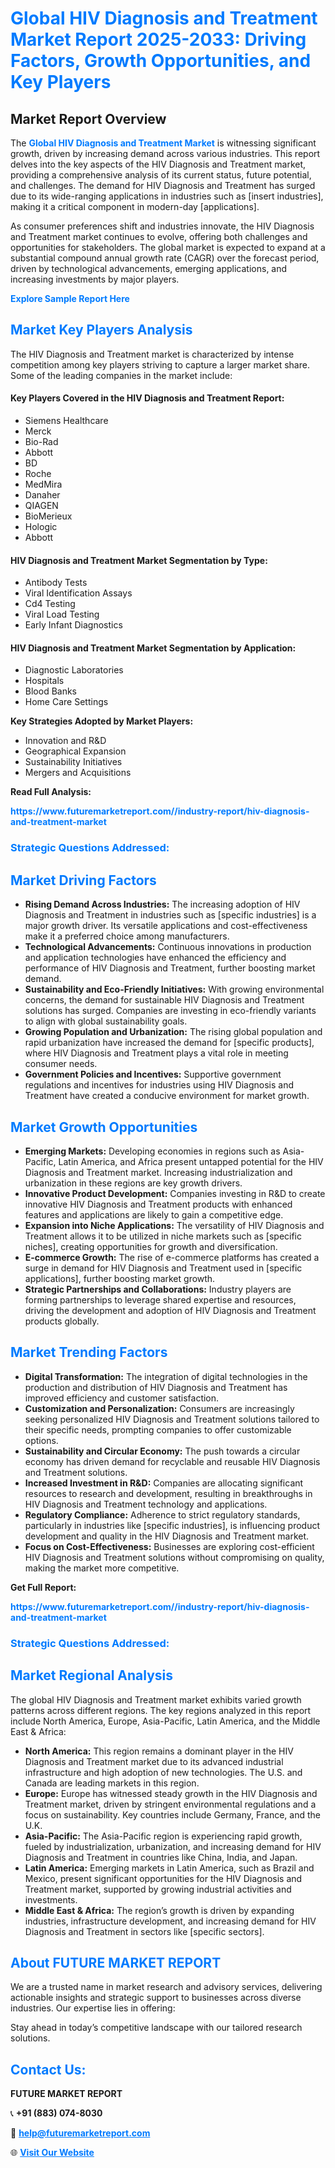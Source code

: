 <h1 style="color: #007BFF;">Global HIV Diagnosis and Treatment Market Report 2025-2033: Driving Factors, Growth Opportunities, and Key Players</h1>

<section id="overview">
<h2>Market Report Overview</h2>
<p>The <a href="https://www.futuremarketreport.com//industry-report/hiv-diagnosis-and-treatment-market" style="color: #007BFF; text-decoration: none;"><strong>Global HIV Diagnosis and Treatment Market</strong></a> is witnessing significant growth, driven by increasing demand across various industries. This report delves into the key aspects of the HIV Diagnosis and Treatment market, providing a comprehensive analysis of its current status, future potential, and challenges. The demand for HIV Diagnosis and Treatment has surged due to its wide-ranging applications in industries such as [insert industries], making it a critical component in modern-day [applications].</p>
<p>As consumer preferences shift and industries innovate, the HIV Diagnosis and Treatment market continues to evolve, offering both challenges and opportunities for stakeholders. The global market is expected to expand at a substantial compound annual growth rate (CAGR) over the forecast period, driven by technological advancements, emerging applications, and increasing investments by major players.</p>
</section>

<section id="overview">
<p><a href="https://www.futuremarketreport.com//request-sample/reportId=82728" style="color: #007BFF; text-decoration: none;"><strong>Explore Sample Report Here</strong></a></p>
</section>

<section id="key-players">
<h2 style="color: #007BFF;">Market Key Players Analysis</h2>
<p>The HIV Diagnosis and Treatment market is characterized by intense competition among key players striving to capture a larger market share. Some of the leading companies in the market include:</p>
<h4>Key Players Covered in the HIV Diagnosis and Treatment Report:</h4>
<ul><li>Siemens Healthcare</li><li>Merck</li><li>Bio-Rad</li><li>Abbott</li><li>BD</li><li>Roche</li><li>MedMira</li><li>Danaher</li><li>QIAGEN</li><li>BioMerieux</li><li>Hologic</li><li>Abbott</li></ul>
<h4>HIV Diagnosis and Treatment Market Segmentation by Type:</h4>
<ul><li>Antibody Tests</li><li>Viral Identification Assays</li><li>Cd4 Testing</li><li>Viral Load Testing</li><li>Early Infant Diagnostics</li></ul>

<h4>HIV Diagnosis and Treatment Market Segmentation by Application:</h4>
<ul><li>Diagnostic Laboratories</li><li>Hospitals</li><li>Blood Banks</li><li>Home Care Settings</li></ul>
<p><strong>Key Strategies Adopted by Market Players:</strong></p>
<ul>
<li>Innovation and R&D</li>
<li>Geographical Expansion</li>
<li>Sustainability Initiatives</li>
<li>Mergers and Acquisitions</li>
</ul>
</section>

<section>
<p><strong>Read Full Analysis: </strong></p><a href="https://www.futuremarketreport.com//industry-report/hiv-diagnosis-and-treatment-market" style="color: #007BFF; text-decoration: none;"><strong>https://www.futuremarketreport.com//industry-report/hiv-diagnosis-and-treatment-market</strong></a>
<h3 style="color: #007BFF;">Strategic Questions Addressed:</h3>
</section>

<section id="driving-factors">
<h2 style="color: #007BFF;">Market Driving Factors</h2>
<ul>
<li><strong>Rising Demand Across Industries:</strong> The increasing adoption of HIV Diagnosis and Treatment in industries such as [specific industries] is a major growth driver. Its versatile applications and cost-effectiveness make it a preferred choice among manufacturers.</li>
<li><strong>Technological Advancements:</strong> Continuous innovations in production and application technologies have enhanced the efficiency and performance of HIV Diagnosis and Treatment, further boosting market demand.</li>
<li><strong>Sustainability and Eco-Friendly Initiatives:</strong> With growing environmental concerns, the demand for sustainable HIV Diagnosis and Treatment solutions has surged. Companies are investing in eco-friendly variants to align with global sustainability goals.</li>
<li><strong>Growing Population and Urbanization:</strong> The rising global population and rapid urbanization have increased the demand for [specific products], where HIV Diagnosis and Treatment plays a vital role in meeting consumer needs.</li>
<li><strong>Government Policies and Incentives:</strong> Supportive government regulations and incentives for industries using HIV Diagnosis and Treatment have created a conducive environment for market growth.</li>
</ul>
</section>

<section id="growth-opportunities">
<h2 style="color: #007BFF;">Market Growth Opportunities</h2>
<ul>
<li><strong>Emerging Markets:</strong> Developing economies in regions such as Asia-Pacific, Latin America, and Africa present untapped potential for the HIV Diagnosis and Treatment market. Increasing industrialization and urbanization in these regions are key growth drivers.</li>
<li><strong>Innovative Product Development:</strong> Companies investing in R&D to create innovative HIV Diagnosis and Treatment products with enhanced features and applications are likely to gain a competitive edge.</li>
<li><strong>Expansion into Niche Applications:</strong> The versatility of HIV Diagnosis and Treatment allows it to be utilized in niche markets such as [specific niches], creating opportunities for growth and diversification.</li>
<li><strong>E-commerce Growth:</strong> The rise of e-commerce platforms has created a surge in demand for HIV Diagnosis and Treatment used in [specific applications], further boosting market growth.</li>
<li><strong>Strategic Partnerships and Collaborations:</strong> Industry players are forming partnerships to leverage shared expertise and resources, driving the development and adoption of HIV Diagnosis and Treatment products globally.</li>
</ul>
</section>

<section id="trending-factors">
<h2 style="color: #007BFF;">Market Trending Factors</h2>
<ul>
<li><strong>Digital Transformation:</strong> The integration of digital technologies in the production and distribution of HIV Diagnosis and Treatment has improved efficiency and customer satisfaction.</li>
<li><strong>Customization and Personalization:</strong> Consumers are increasingly seeking personalized HIV Diagnosis and Treatment solutions tailored to their specific needs, prompting companies to offer customizable options.</li>
<li><strong>Sustainability and Circular Economy:</strong> The push towards a circular economy has driven demand for recyclable and reusable HIV Diagnosis and Treatment solutions.</li>
<li><strong>Increased Investment in R&D:</strong> Companies are allocating significant resources to research and development, resulting in breakthroughs in HIV Diagnosis and Treatment technology and applications.</li>
<li><strong>Regulatory Compliance:</strong> Adherence to strict regulatory standards, particularly in industries like [specific industries], is influencing product development and quality in the HIV Diagnosis and Treatment market.</li>
<li><strong>Focus on Cost-Effectiveness:</strong> Businesses are exploring cost-efficient HIV Diagnosis and Treatment solutions without compromising on quality, making the market more competitive.</li>
</ul>
</section>

<section>
<p><strong>Get Full Report: </strong></p><a href="https://www.futuremarketreport.com//industry-report/hiv-diagnosis-and-treatment-market" style="color: #007BFF; text-decoration: none;"><strong>https://www.futuremarketreport.com//industry-report/hiv-diagnosis-and-treatment-market</strong></a>
<h3 style="color: #007BFF;">Strategic Questions Addressed:</h3>
</section>


<section id="regional-analysis">
<h2 style="color: #007BFF;">Market Regional Analysis</h2>
<p>The global HIV Diagnosis and Treatment market exhibits varied growth patterns across different regions. The key regions analyzed in this report include North America, Europe, Asia-Pacific, Latin America, and the Middle East & Africa:</p>
<ul>
<li><strong>North America:</strong> This region remains a dominant player in the HIV Diagnosis and Treatment market due to its advanced industrial infrastructure and high adoption of new technologies. The U.S. and Canada are leading markets in this region.</li>
<li><strong>Europe:</strong> Europe has witnessed steady growth in the HIV Diagnosis and Treatment market, driven by stringent environmental regulations and a focus on sustainability. Key countries include Germany, France, and the U.K.</li>
<li><strong>Asia-Pacific:</strong> The Asia-Pacific region is experiencing rapid growth, fueled by industrialization, urbanization, and increasing demand for HIV Diagnosis and Treatment in countries like China, India, and Japan.</li>
<li><strong>Latin America:</strong> Emerging markets in Latin America, such as Brazil and Mexico, present significant opportunities for the HIV Diagnosis and Treatment market, supported by growing industrial activities and investments.</li>
<li><strong>Middle East & Africa:</strong> The region’s growth is driven by expanding industries, infrastructure development, and increasing demand for HIV Diagnosis and Treatment in sectors like [specific sectors].</li>
</ul>
</section>

<footer>
<h2 style="color: #007BFF;">About FUTURE MARKET REPORT</h2>
<p>We are a trusted name in market research and advisory services, delivering actionable insights and strategic support to businesses across diverse industries. Our expertise lies in offering:</p>

<p>Stay ahead in today’s competitive landscape with our tailored research solutions.</p>

<h2 style="color: #007BFF;">Contact Us:</h2>
<p><strong>FUTURE MARKET REPORT</strong></p>
<p>📞 <strong>+91 (883) 074-8030</strong></p>
<p>📧 <strong><a href="mailto:help@futuremarketreport.com" style="color: #007BFF;">help@futuremarketreport.com</a></strong></p>
<p>🌐 <strong><a href="https://www.futuremarketreport.com/" style="color: #007BFF;">Visit Our Website</a></strong></p>
</footer>